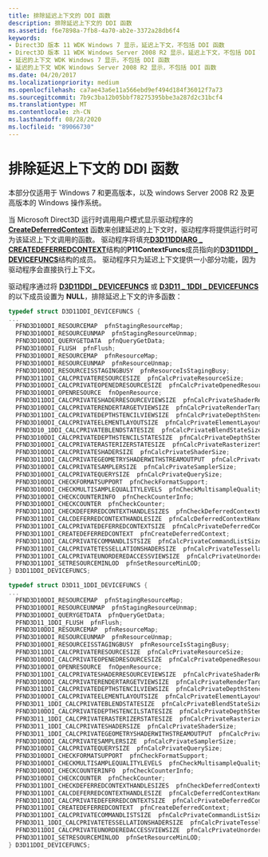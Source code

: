 ```yaml
---
title: 排除延迟上下文的 DDI 函数
description: 排除延迟上下文的 DDI 函数
ms.assetid: f6e7898a-7fb8-4a70-ab2e-3372a28db6f4
keywords:
- Direct3D 版本 11 WDK Windows 7 显示，延迟上下文，不包括 DDI 函数
- Direct3D 版本 11 WDK Windows Server 2008 R2 显示，延迟上下文，不包括 DDI 函数
- 延迟的上下文 WDK Windows 7 显示，不包括 DDI 函数
- 延迟的上下文 WDK Windows Server 2008 R2 显示，不包括 DDI 函数
ms.date: 04/20/2017
ms.localizationpriority: medium
ms.openlocfilehash: ca7ae43a6e11a566ebd9ef494d184f36012f7a73
ms.sourcegitcommit: 7b9c3ba12b05bbf78275395bbe3a287d2c31bcf4
ms.translationtype: MT
ms.contentlocale: zh-CN
ms.lasthandoff: 08/28/2020
ms.locfileid: "89066730"
---
```

# <a name="excluding-ddi-functions-for-deferred-contexts"></a>排除延迟上下文的 DDI 函数


本部分仅适用于 Windows 7 和更高版本，以及 windows Server 2008 R2 及更高版本的 Windows 操作系统。

当 Microsoft Direct3D 运行时调用用户模式显示驱动程序的 [**CreateDeferredContext**](/windows-hardware/drivers/ddi/d3d10umddi/nc-d3d10umddi-pfnd3d11ddi_createdeferredcontext) 函数来创建延迟的上下文时，驱动程序将提供运行时可为该延迟上下文调用的函数。 驱动程序将填充[**D3D11DDIARG \_ CREATEDEFERREDCONTEXT**](/windows-hardware/drivers/ddi/d3d10umddi/ns-d3d10umddi-d3d11ddiarg_createdeferredcontext)结构的**P11ContextFuncs**成员指向的[**D3D11DDI \_ DEVICEFUNCS**](/windows-hardware/drivers/ddi/d3d10umddi/ns-d3d10umddi-d3d11ddi_devicefuncs)结构的成员。 驱动程序只为延迟上下文提供一小部分功能，因为驱动程序会直接执行上下文。

驱动程序通过将 [**D3D11DDI \_ DEVICEFUNCS**](/windows-hardware/drivers/ddi/d3d10umddi/ns-d3d10umddi-d3d11ddi_devicefuncs) 或 [**D3D11 \_ 1DDI \_ DEVICEFUNCS**](/windows-hardware/drivers/ddi/d3d10umddi/ns-d3d10umddi-d3d11_1ddi_devicefuncs) 的以下成员设置为 **NULL**，排除延迟上下文的许多函数：

```cpp
typedef struct D3D11DDI_DEVICEFUNCS {
...
  PFND3D10DDI_RESOURCEMAP  pfnStagingResourceMap;
  PFND3D10DDI_RESOURCEUNMAP  pfnStagingResourceUnmap;
  PFND3D10DDI_QUERYGETDATA  pfnQueryGetData;
  PFND3D10DDI_FLUSH  pfnFlush;
  PFND3D10DDI_RESOURCEMAP  pfnResourceMap;
  PFND3D10DDI_RESOURCEUNMAP  pfnResourceUnmap;
  PFND3D10DDI_RESOURCEISSTAGINGBUSY  pfnResourceIsStagingBusy;
  PFND3D11DDI_CALCPRIVATERESOURCESIZE  pfnCalcPrivateResourceSize;
  PFND3D10DDI_CALCPRIVATEOPENEDRESOURCESIZE  pfnCalcPrivateOpenedResourceSize;
  PFND3D10DDI_OPENRESOURCE  fnOpenResource;
  PFND3D11DDI_CALCPRIVATESHADERRESOURCEVIEWSIZE  pfnCalcPrivateShaderResourceViewSize;
  PFND3D10DDI_CALCPRIVATERENDERTARGETVIEWSIZE  pfnCalcPrivateRenderTargetViewSize;
  PFND3D11DDI_CALCPRIVATEDEPTHSTENCILVIEWSIZE  pfnCalcPrivateDepthStencilViewSize;
  PFND3D10DDI_CALCPRIVATEELEMENTLAYOUTSIZE  pfnCalcPrivateElementLayoutSize;
  PFND3D10_1DDI_CALCPRIVATEBLENDSTATESIZE  pfnCalcPrivateBlendStateSize;
  PFND3D10DDI_CALCPRIVATEDEPTHSTENCILSTATESIZE  pfnCalcPrivateDepthStencilStateSize;
  PFND3D10DDI_CALCPRIVATERASTERIZERSTATESIZE  pfnCalcPrivateRasterizerStateSize;
  PFND3D10DDI_CALCPRIVATESHADERSIZE  pfnCalcPrivateShaderSize;
  PFND3D11DDI_CALCPRIVATEGEOMETRYSHADERWITHSTREAMOUTPUT  pfnCalcPrivateGeometryShaderWithStreamOutput;
  PFND3D10DDI_CALCPRIVATESAMPLERSIZE  pfnCalcPrivateSamplerSize;
  PFND3D10DDI_CALCPRIVATEQUERYSIZE  pfnCalcPrivateQuerySize;
  PFND3D10DDI_CHECKFORMATSUPPORT  pfnCheckFormatSupport;
  PFND3D10DDI_CHECKMULTISAMPLEQUALITYLEVELS  pfnCheckMultisampleQualityLevels;
  PFND3D10DDI_CHECKCOUNTERINFO  pfnCheckCounterInfo;
  PFND3D10DDI_CHECKCOUNTER  pfnCheckCounter;
  PFND3D11DDI_CHECKDEFERREDCONTEXTHANDLESIZES  pfnCheckDeferredContextHandleSizes;
  PFND3D11DDI_CALCDEFERREDCONTEXTHANDLESIZE  pfnCalcDeferredContextHandleSize;
  PFND3D11DDI_CALCPRIVATEDEFERREDCONTEXTSIZE  pfnCalcPrivateDeferredContextSize;
  PFND3D11DDI_CREATEDEFERREDCONTEXT  pfnCreateDeferredContext;
  PFND3D11DDI_CALCPRIVATECOMMANDLISTSIZE  pfnCalcPrivateCommandListSize;
  PFND3D11DDI_CALCPRIVATETESSELLATIONSHADERSIZE  pfnCalcPrivateTessellationShaderSize;
  PFND3D11DDI_CALCPRIVATEUNORDEREDACCESSVIEWSIZE  pfnCalcPrivateUnorderedAccessViewSize;
  PFND3D11DDI_SETRESOURCEMINLOD  pfnSetResourceMinLOD;
} D3D11DDI_DEVICEFUNCS;
```

```cpp
typedef struct D3D11_1DDI_DEVICEFUNCS {
...
  PFND3D10DDI_RESOURCEMAP  pfnStagingResourceMap;
  PFND3D10DDI_RESOURCEUNMAP  pfnStagingResourceUnmap;
  PFND3D10DDI_QUERYGETDATA  pfnQueryGetData;
  PFND3D11_1DDI_FLUSH  pfnFlush;
  PFND3D10DDI_RESOURCEMAP  pfnResourceMap;
  PFND3D10DDI_RESOURCEUNMAP  pfnResourceUnmap;
  PFND3D10DDI_RESOURCEISSTAGINGBUSY  pfnResourceIsStagingBusy;
  PFND3D11DDI_CALCPRIVATERESOURCESIZE  pfnCalcPrivateResourceSize;
  PFND3D10DDI_CALCPRIVATEOPENEDRESOURCESIZE  pfnCalcPrivateOpenedResourceSize;
  PFND3D10DDI_OPENRESOURCE  fnOpenResource;
  PFND3D11DDI_CALCPRIVATESHADERRESOURCEVIEWSIZE  pfnCalcPrivateShaderResourceViewSize;
  PFND3D10DDI_CALCPRIVATERENDERTARGETVIEWSIZE  pfnCalcPrivateRenderTargetViewSize;
  PFND3D11DDI_CALCPRIVATEDEPTHSTENCILVIEWSIZE  pfnCalcPrivateDepthStencilViewSize;
  PFND3D10DDI_CALCPRIVATEELEMENTLAYOUTSIZE  pfnCalcPrivateElementLayoutSize;
  PFND3D11_1DDI_CALCPRIVATEBLENDSTATESIZE  pfnCalcPrivateBlendStateSize;
  PFND3D10DDI_CALCPRIVATEDEPTHSTENCILSTATESIZE  pfnCalcPrivateDepthStencilStateSize;
  PFND3D11_1DDI_CALCPRIVATERASTERIZERSTATESIZE  pfnCalcPrivateRasterizerStateSize;
  PFND3D11_1DDI_CALCPRIVATESHADERSIZE  pfnCalcPrivateShaderSize;
  PFND3D11_1DDI_CALCPRIVATEGEOMETRYSHADERWITHSTREAMOUTPUT  pfnCalcPrivateGeometryShaderWithStreamOutput;
  PFND3D10DDI_CALCPRIVATESAMPLERSIZE  pfnCalcPrivateSamplerSize;
  PFND3D10DDI_CALCPRIVATEQUERYSIZE  pfnCalcPrivateQuerySize;
  PFND3D10DDI_CHECKFORMATSUPPORT  pfnCheckFormatSupport;
  PFND3D10DDI_CHECKMULTISAMPLEQUALITYLEVELS  pfnCheckMultisampleQualityLevels;
  PFND3D10DDI_CHECKCOUNTERINFO  pfnCheckCounterInfo;
  PFND3D10DDI_CHECKCOUNTER  pfnCheckCounter;
  PFND3D11DDI_CHECKDEFERREDCONTEXTHANDLESIZES  pfnCheckDeferredContextHandleSizes;
  PFND3D11DDI_CALCDEFERREDCONTEXTHANDLESIZE  pfnCalcDeferredContextHandleSize;
  PFND3D11DDI_CALCPRIVATEDEFERREDCONTEXTSIZE  pfnCalcPrivateDeferredContextSize;
  PFND3D11DDI_CREATEDEFERREDCONTEXT  pfnCreateDeferredContext;
  PFND3D11DDI_CALCPRIVATECOMMANDLISTSIZE  pfnCalcPrivateCommandListSize;
  PFND3D11_1DDI_CALCPRIVATETESSELLATIONSHADERSIZE  pfnCalcPrivateTessellationShaderSize;
  PFND3D11DDI_CALCPRIVATEUNORDEREDACCESSVIEWSIZE  pfnCalcPrivateUnorderedAccessViewSize;
  PFND3D11DDI_SETRESOURCEMINLOD  pfnSetResourceMinLOD;
} D3D11DDI_DEVICEFUNCS;
```

 

